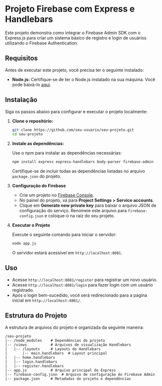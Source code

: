 # Projeto Firebase com Express e Handlebars

Este projeto demonstra como integrar o Firebase Admin SDK com o Express.js para criar um sistema básico de registro e login de usuários utilizando o Firebase Authentication.

## Requisitos

Antes de executar este projeto, você precisa ter o seguinte instalado:

- **Node.js:** Certifique-se de ter o Node.js instalado na sua máquina. Você pode baixá-lo [aqui](https://nodejs.org/).

## Instalação

Siga os passos abaixo para configurar e executar o projeto localmente:

1. **Clone o repositório:**

   ```bash
   git clone https://github.com/seu-usuario/seu-projeto.git
   cd seu-projeto
   ```

2. **Instale as dependências:**

   Use o npm para instalar as dependências necessárias:

   ```bash
   npm install express express-handlebars body-parser firebase-admin 
   ```

   Certifique-se de incluir todas as dependências listadas no arquivo `package.json` do projeto.

3. **Configuração do Firebase**

   - Crie um projeto no [Firebase Console](https://console.firebase.google.com/).
   - No painel do projeto, vá para **Project Settings > Service accounts**.
   - Clique em **Generate new private key** para baixar o arquivo JSON de configuração do serviço. Renomeie este arquivo para `firebase-config.json` e coloque-o na raiz do seu projeto.

4. **Executar o Projeto**

   Execute o seguinte comando para iniciar o servidor:

   ```bash
   node app.js
   ```

   O servidor estará acessível em `http://localhost:8081`.

## Uso

- Acesse `http://localhost:8081/register` para registrar um novo usuário.
- Acesse `http://localhost:8081/login` para fazer login com um usuário registrado.
- Após o login bem-sucedido, você será redirecionado para a página inicial em `http://localhost:8081/`.

## Estrutura do Projeto

A estrutura de arquivos do projeto é organizada da seguinte maneira:

```
/seu-projeto
|-- /node_modules    # Dependências do projeto
|-- /views           # Arquivos de visualização Handlebars
|   |-- /layouts     # Layouts do Handlebars
|       |-- main.handlebars  # Layout principal
|   |-- home.handlebars
|   |-- login.handlebars
|   |-- register.handlebars
|-- app.js           # Arquivo principal do Express
|-- firebase-config.json  # Arquivo de configuração do Firebase Admin
|-- package.json     # Metadados do projeto e dependências
```
